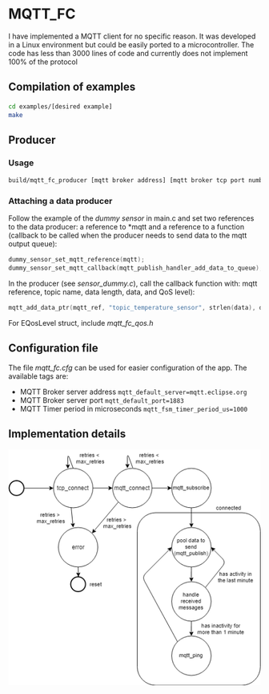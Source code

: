 # MQTT_FC

I have implemented a MQTT client for no specific reason. It was developed in a Linux environment but could be easily ported to a microcontroller. The code has less than 3000 lines of code and currently does not implement 100% of the protocol

## Compilation of examples
~~~bash
cd examples/[desired example]
make
~~~

## Producer

### Usage

~~~bash
build/mqtt_fc_producer [mqtt broker address] [mqtt broker tcp port number]
~~~

### Attaching a data producer

Follow the example of the *dummy sensor* in main.c and set two references to the data producer: a reference to *mqtt and a reference to a function (callback to be called when the producer needs to send data to the mqtt output queue):

~~~c
dummy_sensor_set_mqtt_reference(mqtt);
dummy_sensor_set_mqtt_callback(mqtt_publish_handler_add_data_to_queue);
~~~

In the producer (see *sensor_dummy.c*), call the callback function with: mqtt reference, topic name, data length, data, and QoS level):

~~~c
mqtt_add_data_ptr(mqtt_ref, "topic_temperature_sensor", strlen(data), data, E_QOS_NONE);
~~~

For EQosLevel struct, include *mqtt_fc_qos.h*

## Configuration file
The file *mqtt_fc.cfg* can be used for easier configuration of the app.
The available tags are:

* MQTT Broker server address `mqtt_default_server=mqtt.eclipse.org`
* MQTT Broker server port `mqtt_default_port=1883`
* MQTT Timer period in microseconds `mqtt_fsm_timer_period_us=1000`

## Implementation details

![State Machine Diagram](https://github.com/fabiocrestani/mqtt_fc/blob/master/docs/mqtt_fsm.png)

